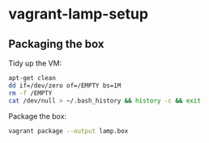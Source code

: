 # vagrant-lamp-setup

## Packaging the box

Tidy up the VM:

```bash
apt-get clean
dd if=/dev/zero of=/EMPTY bs=1M
rm -f /EMPTY
cat /dev/null > ~/.bash_history && history -c && exit
```

Package the box:

```bash
vagrant package --output lamp.box
```
